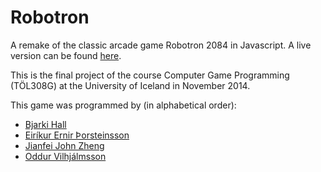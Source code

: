 Robotron
========

A remake of the classic arcade game Robotron 2084 in Javascript. A live version can be found [here](https://notendur.hi.is/~odv1/T%C3%B6lvuleikjaforritun/Robotron/).

This is the final project of the course Computer Game Programming (TÖL308G) at the University of Iceland in November 2014.

This game was programmed by (in alphabetical order):
* [Bjarki Hall](https://github.com/bjarkihall)
* [Eiríkur Ernir Þorsteinsson](https://github.com/Ernir)
* [Jianfei John Zheng](https://github.com/jiz2)
* [Oddur Vilhjálmsson](https://github.com/OddurV)
